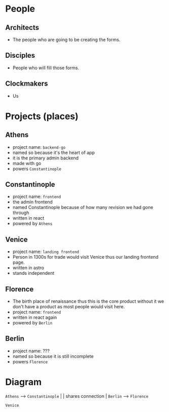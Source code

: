 # People

## Architects
- The people who are going to be creating the forms.

## Disciples
- People who will fill those forms.

## Clockmakers
- Us

# Projects (places)

## Athens
- project name: `backend-go`
- named so because it's the heart of app
- it is the primary admin backend
- made with go
- powers `Constantinople`

## Constantinople
- project name: `frontend`
- the admin frontend
- named Constantinople because of how many revision we had gone through
- written in react
- powered by `Athens`

## Venice
- project name: `landing frontend`
- Person in 1300s for trade would visit Venice thus our landing frontend page.
- written in astro
- stands independent

## Florence
- The birth place of renaissance thus this is the core product without it
we don't have a product as most people would visit here.
- project name: `frontend`
- written in react again
- powered by `Berlin`

## Berlin
- project name: ???
- named so because it is still incomplete
- powers `Florence`

# Diagram

`Athens` --> `Constantinople`
 |
 | shares connection
 |
`Berlin` --> `Florence`


`Venice`
